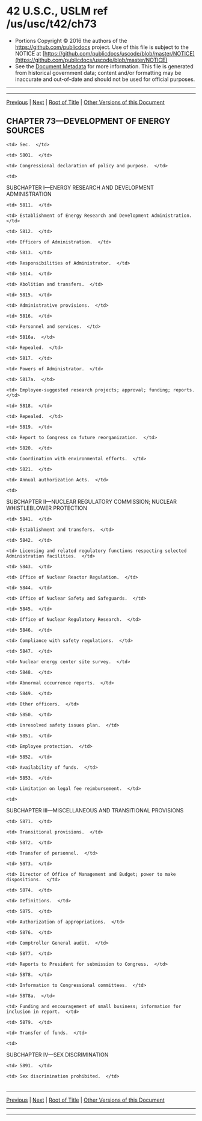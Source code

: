 ---
---

# 42 U.S.C., USLM ref /us/usc/t42/ch73

* Portions Copyright © 2016 the authors of the https://github.com/publicdocs project.
  Use of this file is subject to the NOTICE at [https://github.com/publicdocs/uscode/blob/master/NOTICE](https://github.com/publicdocs/uscode/blob/master/NOTICE)
* See the [Document Metadata](././../../../..//README.md) for more information.
  This file is generated from historical government data; content and/or formatting may be inaccurate and out-of-date and should not be used for official purposes.

----------
----------

[Previous](./../../../..//us/usc/t42/ch72/schVI/ptB/m__us_usc_t42_s5792a.md) | [Next](./../../../..//us/usc/t42/ch73/m__us_usc_t42_s5801.md) | [Root of Title](./../../../../) | [Other Versions of this Document](https://publicdocs.github.io/go/links?ns=uslm&ref=%2Fus%2Fusc%2Ft42%2Fch73)

## CHAPTER 73—DEVELOPMENT OF ENERGY SOURCES

<table>

  <tr>

    <td> Sec.  </td>

  </tr>

  <tr>

    <td> 5801.  </td>

    <td> Congressional declaration of policy and purpose.  </td>

  </tr>

  <tr>

    <td> 

SUBCHAPTER I—ENERGY RESEARCH AND DEVELOPMENT ADMINISTRATION  </td>

  </tr>

  <tr>

    <td> 5811.  </td>

    <td> Establishment of Energy Research and Development Administration.  </td>

  </tr>

  <tr>

    <td> 5812.  </td>

    <td> Officers of Administration.  </td>

  </tr>

  <tr>

    <td> 5813.  </td>

    <td> Responsibilities of Administrator.  </td>

  </tr>

  <tr>

    <td> 5814.  </td>

    <td> Abolition and transfers.  </td>

  </tr>

  <tr>

    <td> 5815.  </td>

    <td> Administrative provisions.  </td>

  </tr>

  <tr>

    <td> 5816.  </td>

    <td> Personnel and services.  </td>

  </tr>

  <tr>

    <td> 5816a.  </td>

    <td> Repealed.  </td>

  </tr>

  <tr>

    <td> 5817.  </td>

    <td> Powers of Administrator.  </td>

  </tr>

  <tr>

    <td> 5817a.  </td>

    <td> Employee-suggested research projects; approval; funding; reports.  </td>

  </tr>

  <tr>

    <td> 5818.  </td>

    <td> Repealed.  </td>

  </tr>

  <tr>

    <td> 5819.  </td>

    <td> Report to Congress on future reorganization.  </td>

  </tr>

  <tr>

    <td> 5820.  </td>

    <td> Coordination with environmental efforts.  </td>

  </tr>

  <tr>

    <td> 5821.  </td>

    <td> Annual authorization Acts.  </td>

  </tr>

  <tr>

    <td> 

SUBCHAPTER II—NUCLEAR REGULATORY COMMISSION; NUCLEAR WHISTLEBLOWER PROTECTION  </td>

  </tr>

  <tr>

    <td> 5841.  </td>

    <td> Establishment and transfers.  </td>

  </tr>

  <tr>

    <td> 5842.  </td>

    <td> Licensing and related regulatory functions respecting selected Administration facilities.  </td>

  </tr>

  <tr>

    <td> 5843.  </td>

    <td> Office of Nuclear Reactor Regulation.  </td>

  </tr>

  <tr>

    <td> 5844.  </td>

    <td> Office of Nuclear Safety and Safeguards.  </td>

  </tr>

  <tr>

    <td> 5845.  </td>

    <td> Office of Nuclear Regulatory Research.  </td>

  </tr>

  <tr>

    <td> 5846.  </td>

    <td> Compliance with safety regulations.  </td>

  </tr>

  <tr>

    <td> 5847.  </td>

    <td> Nuclear energy center site survey.  </td>

  </tr>

  <tr>

    <td> 5848.  </td>

    <td> Abnormal occurrence reports.  </td>

  </tr>

  <tr>

    <td> 5849.  </td>

    <td> Other officers.  </td>

  </tr>

  <tr>

    <td> 5850.  </td>

    <td> Unresolved safety issues plan.  </td>

  </tr>

  <tr>

    <td> 5851.  </td>

    <td> Employee protection.  </td>

  </tr>

  <tr>

    <td> 5852.  </td>

    <td> Availability of funds.  </td>

  </tr>

  <tr>

    <td> 5853.  </td>

    <td> Limitation on legal fee reimbursement.  </td>

  </tr>

  <tr>

    <td> 

SUBCHAPTER III—MISCELLANEOUS AND TRANSITIONAL PROVISIONS  </td>

  </tr>

  <tr>

    <td> 5871.  </td>

    <td> Transitional provisions.  </td>

  </tr>

  <tr>

    <td> 5872.  </td>

    <td> Transfer of personnel.  </td>

  </tr>

  <tr>

    <td> 5873.  </td>

    <td> Director of Office of Management and Budget; power to make dispositions.  </td>

  </tr>

  <tr>

    <td> 5874.  </td>

    <td> Definitions.  </td>

  </tr>

  <tr>

    <td> 5875.  </td>

    <td> Authorization of appropriations.  </td>

  </tr>

  <tr>

    <td> 5876.  </td>

    <td> Comptroller General audit.  </td>

  </tr>

  <tr>

    <td> 5877.  </td>

    <td> Reports to President for submission to Congress.  </td>

  </tr>

  <tr>

    <td> 5878.  </td>

    <td> Information to Congressional committees.  </td>

  </tr>

  <tr>

    <td> 5878a.  </td>

    <td> Funding and encouragement of small business; information for inclusion in report.  </td>

  </tr>

  <tr>

    <td> 5879.  </td>

    <td> Transfer of funds.  </td>

  </tr>

  <tr>

    <td> 

SUBCHAPTER IV—SEX DISCRIMINATION  </td>

  </tr>

  <tr>

    <td> 5891.  </td>

    <td> Sex discrimination prohibited.  </td>

  </tr>

</table>

----------

[Previous](./../../../..//us/usc/t42/ch72/schVI/ptB/m__us_usc_t42_s5792a.md) | [Next](./../../../..//us/usc/t42/ch73/m__us_usc_t42_s5801.md) | [Root of Title](./../../../../) | [Other Versions of this Document](https://publicdocs.github.io/go/links?ns=uslm&ref=%2Fus%2Fusc%2Ft42%2Fch73)

----------
----------



